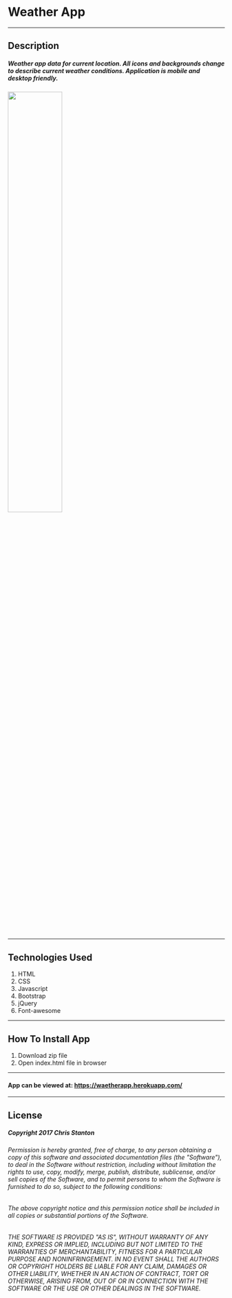 
# Weather App

---

## Description
##### Weather app data for current location. All icons and backgrounds change to describe current weather conditions.  Application is mobile and desktop friendly.

<img src="./public/assets/images/screenshots/desktop-one.png" width="50%">

---

## Technologies Used
  1. HTML
  2. CSS
  3. Javascript
  4. Bootstrap
  5. jQuery
  6. Font-awesome

---  

## How To Install App
  1. Download zip file
  2. Open index.html file in browser

---

#### App can be viewed at: https://waetherapp.herokuapp.com/

---

## License
##### Copyright 2017 Chris Stanton

###### Permission is hereby granted, free of charge, to any person obtaining a copy of this software and associated documentation files (the "Software"), to deal in the Software without restriction, including without limitation the rights to use, copy, modify, merge, publish, distribute, sublicense, and/or sell copies of the Software, and to permit persons to whom the Software is furnished to do so, subject to the following conditions:

###### The above copyright notice and this permission notice shall be included in all copies or substantial portions of the Software.

###### THE SOFTWARE IS PROVIDED "AS IS", WITHOUT WARRANTY OF ANY KIND, EXPRESS OR IMPLIED, INCLUDING BUT NOT LIMITED TO THE WARRANTIES OF MERCHANTABILITY, FITNESS FOR A PARTICULAR PURPOSE AND NONINFRINGEMENT. IN NO EVENT SHALL THE AUTHORS OR COPYRIGHT HOLDERS BE LIABLE FOR ANY CLAIM, DAMAGES OR OTHER LIABILITY, WHETHER IN AN ACTION OF CONTRACT, TORT OR OTHERWISE, ARISING FROM, OUT OF OR IN CONNECTION WITH THE SOFTWARE OR THE USE OR OTHER DEALINGS IN THE SOFTWARE.
